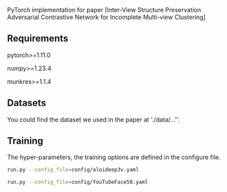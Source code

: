 
PyTorch implementation for paper [Inter-View Structure Preservation Adversarial Contrastive Network for Incomplete Multi-view Clustering]


## Requirements

pytorch>=1.11.0 

numpy>=1.23.4

munkres>=1.1.4

## Datasets

You could find the dataset we used in the paper at './data/...''.


## Training

The hyper-parameters, the training options are defined in the configure file.


~~~bash
run.py --config_file=config/aloideep3v.yaml
~~~

~~~bash
run.py --config_file=config/YouTubeFace50.yaml
~~~


